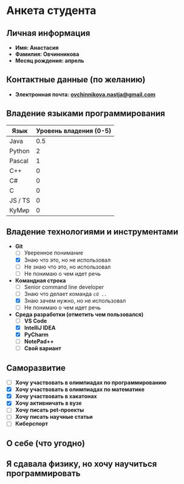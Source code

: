 # Анкета студента

## Личная информация
- **Имя: Анастасия**
- **Фамилия: Овчинникова**
- **Месяц рождения: апрель**

## Контактные данные (по желанию)
- **Электронная почта: ovchinnikova.nastja@gmail.com** 

## Владение языками программирования
| Язык | Уровень владения (0-5) |
|---|------------------------|
| Java | 0.5                    |
| Python | 2                      |
| Pascal | 1                      |
| C++ | 0                      |
| C# | 0                      |
| C | 0                      |
| JS / TS | 0                      |
| КуМир | 0                      |

## Владение технологиями и инструментами
- **Git**
    - [ ] Уверенное понимание
    - [X] Знаю что это, но не использовал
    - [ ] Не знаю что это, но использовал
    - [ ] Не понимаю о чем идет речь
  
- **Командная строка**
    - [ ] Senior command line developer
    - [ ] Знаю что делает команда `cd ..`
    - [X] Знаю зачем нужно, но не использовал
    - [ ] Не понимаю о чем идет речь

- **Среда разработки (отметить чем пользовался)**
    - [ ] **VS Code** 
    - [X] **IntelliJ IDEA** 
    - [X] **PyCharm** 
    - [ ] **NotePad++** 
    - [ ] **Свой вариант**

## Саморазвитие

- [ ] **Хочу участвовать в олимпиадах по программированию**
- [X] **Хочу участвовать в олимпиадах по математике**
- [X] **Хочу участвовать в хакатонах**
- [X] **Хочу активничать в вузе**
- [ ] **Хочу писать pet-проекты**
- [ ] **Хочу писать научные статьи**
- [ ] **Киберспорт**

## О себе (что угодно)
Я сдавала физику, но хочу научиться программировать
- 

